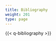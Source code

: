 ```yaml
---
title: Bibliography
weight: 201
type: page
---
```


<div class="backmatter">

{{< q-bibliography >}}

</div>